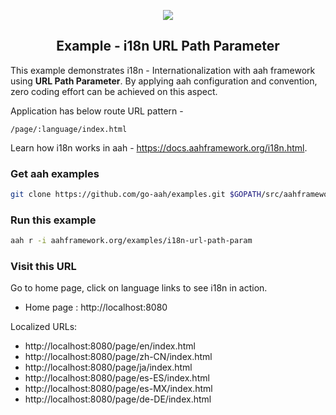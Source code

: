 <p align="center">
  <img src="https://cdn.aahframework.org/assets/img/aah-logo-64x64.png" />
  <h2 align="center">Example - i18n URL Path Parameter</h2>
</p>

This example demonstrates i18n - Internationalization with aah framework using **URL Path Parameter**. By applying aah configuration and convention, zero coding effort can be achieved on this aspect.

Application has below route URL pattern -

```
/page/:language/index.html
```

Learn how i18n works in aah - https://docs.aahframework.org/i18n.html.

### Get aah examples

```bash
git clone https://github.com/go-aah/examples.git $GOPATH/src/aahframework.org/examples
```

### Run this example

```bash
aah r -i aahframework.org/examples/i18n-url-path-param
```

### Visit this URL

Go to home page, click on language links to see i18n in action.

  * Home page : http://localhost:8080

Localized URLs:

- http://localhost:8080/page/en/index.html
- http://localhost:8080/page/zh-CN/index.html
- http://localhost:8080/page/ja/index.html
- http://localhost:8080/page/es-ES/index.html
- http://localhost:8080/page/es-MX/index.html
- http://localhost:8080/page/de-DE/index.html 

